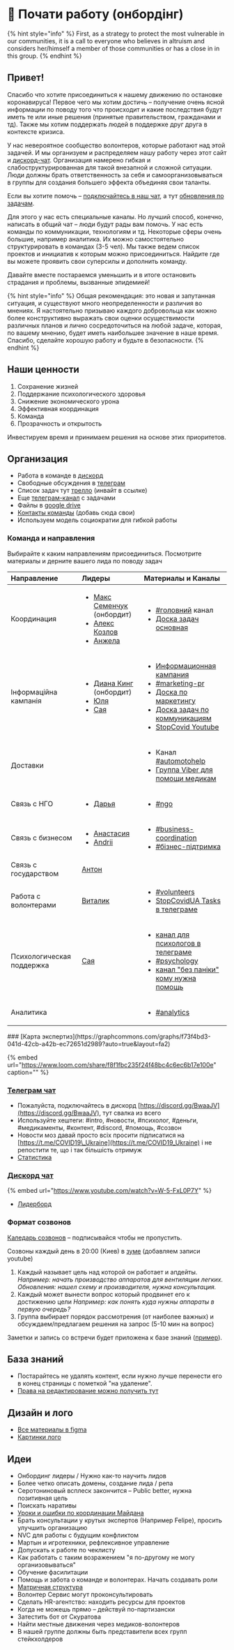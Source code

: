 # 🚀 Почати работу \(онбордінг\)

{% hint style="info" %}
First, as a strategy to protect the most vulnerable in our communities, it is a call to everyone who believes in altruism and considers her/himself a member of those communities or has a close in in this group.
{% endhint %}

## Привет!

Спасибо что хотите присоединиться к нашему движению по остановке коронавируса! Первое чего мы хотим достичь – получение очень ясной информации по поводу того что происходит и какие последствия будут иметь те или иные решения \(принятые правительством, гражданами и тд\). Также мы хотим поддержать людей в поддержке друг друга в контексте кризиса.

У нас невероятное сообщество волонтеров, которые работают над этой задачей. И мы организуем и распределяем нашу работу через этот сайт и [дискорд-чат](https://discord.gg/AebMHV). Организация намерено гибкая и слабоструктурированная для такой внезапной и сложной ситуации. Люди должны брать ответственность за себя и самоорганизовываться в группы для создания большего эффекта объединяя свои таланты.  
  
Если вы хотите помочь – [подключайтесь в наш чат](https://discord.gg/5t6zMtv), а тут [обновления по задачам](https://t.me/scutasks). 

Для этого у нас есть специальные каналы. Но лучший способ, конечно, написать в общий чат – люди будут рады вам помочь. У нас есть команды по коммуникации, технологиям и тд. Некоторые сферы очень большие, например аналитика. Их можно самостоятельно структурировать в командах \(3-5 чел\). Мы также ведем список проектов и инициатив к которым можно присоединиться. Найдите где вы можете проявить свои суперсилы и дополнить команду.

Давайте вместе постараемся уменьшить и в итоге остановить страдания и проблемы, вызванные эпидемией!

{% hint style="info" %}
Общая рекомендация: это новая и запутанная ситуация, и существуют много неопределенности и различия во мнениях. Я настоятельно призываю каждого добровольца как можно более конструктивно выражать свои оценки осуществимости различных планов и лично сосредоточиться на любой задаче, которая, по вашему мнению, будет иметь наибольшее значение в наше время. Спасибо, сделайте хорошую работу и будьте в безопасности.
{% endhint %}

## Наши ценности

1. Сохранение жизней
2. Поддержание психологического здоровья
3. Снижение экономического урона
4. Эффективная координация
5. Команда
6. Прозрачность и открытость

Инвестируем время и принимаем решения на основе этих приоритетов.

## Организация

* Работа в команде в [дискорд](https://discord.gg/Ua4nnXZ)
* Свободные обсуждения в [телеграм](https://t.me/stopcovidua)
* Список задач тут [трелло](https://trello.com/invite/b/IkonsFAY/12e5d029973f9869061f7a5c1a0364f4/main-board) \(инвайт в ссылке\)
* Еще [телеграм-канал](https://t.me/scutasks) с задачами
* Файлы в [google drive](https://drive.google.com/drive/folders/1i4TaeHh8V0-WX8paR-xPhDIhl8tvFZTs?usp=sharing)
* [Контакты команды](https://docs.google.com/spreadsheets/d/1aFogfzJFu_4oDbCVGvR0dE2BfQc6m9A1L3_KHz9t8SY/edit#gid=0) \(добавь сюда свои\)
* Используем модель социократии для гибкой работы

### Команда и направления

Выбирайте к каким направлениям присоединиться. Посмотрите материалы и дерните вашего лида по поводу задач

<table>
  <thead>
    <tr>
      <th style="text-align:left">&#x41D;&#x430;&#x43F;&#x440;&#x430;&#x432;&#x43B;&#x435;&#x43D;&#x438;&#x435;</th>
      <th
      style="text-align:left">&#x41B;&#x438;&#x434;&#x435;&#x440;&#x44B;</th>
        <th style="text-align:left">&#x41C;&#x430;&#x442;&#x435;&#x440;&#x438;&#x430;&#x43B;&#x44B; &#x438;
          &#x41A;&#x430;&#x43D;&#x430;&#x43B;&#x44B;</th>
    </tr>
  </thead>
  <tbody>
    <tr>
      <td style="text-align:left">&#x41A;&#x43E;&#x43E;&#x440;&#x434;&#x438;&#x43D;&#x430;&#x446;&#x438;&#x44F;</td>
      <td
      style="text-align:left">
        <ul>
          <li><a href="https://t.me/maxsemenchuk">&#x41C;&#x430;&#x43A;&#x441; &#x421;&#x435;&#x43C;&#x435;&#x43D;&#x447;&#x443;&#x43A;</a> (&#x43E;&#x43D;&#x431;&#x43E;&#x440;&#x434;&#x438;&#x442;)</li>
          <li><a href="https://t.me/kozlovone">&#x410;&#x43B;&#x435;&#x43A;&#x441; &#x41A;&#x43E;&#x437;&#x43B;&#x43E;&#x432;</a>
          </li>
          <li><a href="https://t.me/angie_bay">&#x410;&#x43D;&#x436;&#x435;&#x43B;&#x430;</a>
          </li>
        </ul>
        </td>
        <td style="text-align:left">
          <ul>
            <li><a href="https://discord.gg/MxT4axM">#&#x433;&#x43E;&#x43B;&#x43E;&#x432;&#x43D;&#x438;&#x439;</a> &#x43A;&#x430;&#x43D;&#x430;&#x43B;</li>
            <li><a href="https://trello.com/b/IkonsFAY/main-board">&#x414;&#x43E;&#x441;&#x43A;&#x430; &#x437;&#x430;&#x434;&#x430;&#x447; &#x43E;&#x441;&#x43D;&#x43E;&#x432;&#x43D;&#x430;&#x44F;</a>
            </li>
          </ul>
        </td>
    </tr>
    <tr>
      <td style="text-align:left">&#x406;&#x43D;&#x444;&#x43E;&#x440;&#x43C;&#x430;&#x446;&#x456;&#x439;&#x43D;&#x430;
        &#x43A;&#x430;&#x43C;&#x43F;&#x430;&#x43D;&#x456;&#x44F;</td>
      <td style="text-align:left">
        <ul>
          <li><a href="https://t.me/dianatheking">&#x414;&#x438;&#x430;&#x43D;&#x430; &#x41A;&#x438;&#x43D;&#x433;</a> (&#x43E;&#x43D;&#x431;&#x43E;&#x440;&#x434;&#x438;&#x442;)</li>
          <li><a href="https://t.me/juliabenyukh">&#x42E;&#x43B;&#x44F;</a>
          </li>
          <li><a href="https://t.me/SayaSemenchuk">&#x421;&#x430;&#x44F;</a>
          </li>
        </ul>
      </td>
      <td style="text-align:left">
        <ul>
          <li><a href="../proekti/informacionnaya-kampaniya/">&#x418;&#x43D;&#x444;&#x43E;&#x440;&#x43C;&#x430;&#x446;&#x438;&#x43E;&#x43D;&#x43D;&#x430;&#x44F; &#x43A;&#x430;&#x43C;&#x43F;&#x430;&#x43D;&#x438;&#x44F;</a>
          </li>
          <li><a href="https://discord.gg/5t6zMtv">#marketing-pr</a>
          </li>
          <li><a href="https://trello.com/b/6DCyBJA1/marketing-pr">&#x414;&#x43E;&#x441;&#x43A;&#x430; &#x43F;&#x43E; &#x43C;&#x430;&#x440;&#x43A;&#x435;&#x442;&#x438;&#x43D;&#x433;&#x443;</a>
          </li>
          <li><a href="https://trello.com/b/xjcCv4vB/%D0%BA%D0%BE%D0%BC%D0%BC%D1%83%D0%BD%D0%B8%D0%BA%D0%B0%D1%86%D0%B8%D0%B8">&#x414;&#x43E;&#x441;&#x43A;&#x430; &#x437;&#x430;&#x434;&#x430;&#x447; &#x43F;&#x43E; &#x43A;&#x43E;&#x43C;&#x43C;&#x443;&#x43D;&#x438;&#x43A;&#x430;&#x446;&#x438;&#x44F;&#x43C;</a>
          </li>
          <li><a href="https://t.me/StopCovidYouTube">StopCovid Youtube</a>
          </li>
        </ul>
      </td>
    </tr>
    <tr>
      <td style="text-align:left">&#x414;&#x43E;&#x441;&#x442;&#x430;&#x432;&#x43A;&#x438;</td>
      <td style="text-align:left"></td>
      <td style="text-align:left">
        <ul>
          <li>&#x41A;&#x430;&#x43D;&#x430;&#x43B; <a href="https://discord.gg/Ua4nnXZ">#automotohelp</a>
          </li>
          <li><a href="https://invite.viber.com/?g2=AQBHheXMx8WdIUs7enKGTuTImM%2BfvzM1OqLOmk6z3P%2FZIJgZ0nCx55Ef70tDNmR1">&#x413;&#x440;&#x443;&#x43F;&#x43F;&#x430; Viber &#x434;&#x43B;&#x44F; &#x43F;&#x43E;&#x43C;&#x43E;&#x449;&#x438; &#x43C;&#x435;&#x434;&#x438;&#x43A;&#x430;&#x43C;</a>
          </li>
        </ul>
      </td>
    </tr>
    <tr>
      <td style="text-align:left">&#x421;&#x432;&#x44F;&#x437;&#x44C; &#x441; &#x41D;&#x413;&#x41E;</td>
      <td
      style="text-align:left">
        <ul>
          <li><a href="https://t.me/Greenochre">&#x414;&#x430;&#x440;&#x44C;&#x44F;</a>
          </li>
        </ul>
        </td>
        <td style="text-align:left">
          <ul>
            <li><a href="https://discord.gg/CnrNBFy">#ngo</a>
            </li>
          </ul>
        </td>
    </tr>
    <tr>
      <td style="text-align:left">&#x421;&#x432;&#x44F;&#x437;&#x44C; &#x441; &#x431;&#x438;&#x437;&#x43D;&#x435;&#x441;&#x43E;&#x43C;</td>
      <td
      style="text-align:left">
        <ul>
          <li><a href="https://t.me/slavianskaia">&#x410;&#x43D;&#x430;&#x441;&#x442;&#x430;&#x441;&#x438;&#x44F;</a>
          </li>
          <li><a href="https://discord.gg/BMq6F3">Andrii</a>
          </li>
        </ul>
        </td>
        <td style="text-align:left">
          <ul>
            <li><a href="https://discord.gg/dAxktjE">#business-coordination</a>
            </li>
            <li><a href="https://discord.gg/dPWBQeN">#&#x431;&#x456;&#x437;&#x43D;&#x435;&#x441;-&#x43F;&#x456;&#x434;&#x442;&#x440;&#x438;&#x43C;&#x43A;&#x430;</a>
            </li>
          </ul>
        </td>
    </tr>
    <tr>
      <td style="text-align:left">&#x421;&#x432;&#x44F;&#x437;&#x44C; &#x441; &#x433;&#x43E;&#x441;&#x443;&#x434;&#x430;&#x440;&#x441;&#x442;&#x432;&#x43E;&#x43C;</td>
      <td
      style="text-align:left"><a href="https://t.me/antonperov">&#x410;&#x43D;&#x442;&#x43E;&#x43D;</a>
        </td>
        <td style="text-align:left"></td>
    </tr>
    <tr>
      <td style="text-align:left">&#x420;&#x430;&#x431;&#x43E;&#x442;&#x430; &#x441; &#x432;&#x43E;&#x43B;&#x43E;&#x43D;&#x442;&#x435;&#x440;&#x430;&#x43C;&#x438;</td>
      <td
      style="text-align:left"><a href="https://t.me/VGataulin">&#x412;&#x438;&#x442;&#x430;&#x43B;&#x438;&#x43A;</a>
        </td>
        <td style="text-align:left">
          <ul>
            <li><a href="https://discord.gg/DX883hY">#volunteers</a>
            </li>
            <li><a href="https://t.me/scutasks">StopCovidUA Tasks &#x432; &#x442;&#x435;&#x43B;&#x435;&#x433;&#x440;&#x430;&#x43C;&#x435;</a>
            </li>
          </ul>
        </td>
    </tr>
    <tr>
      <td style="text-align:left">&#x41F;&#x441;&#x438;&#x445;&#x43E;&#x43B;&#x43E;&#x433;&#x438;&#x447;&#x435;&#x441;&#x43A;&#x430;&#x44F;
        &#x43F;&#x43E;&#x434;&#x434;&#x435;&#x440;&#x436;&#x43A;&#x430;</td>
      <td
      style="text-align:left"><a href="https://t.me/SayaSemenchuk">&#x421;&#x430;&#x44F;</a>
        </td>
        <td style="text-align:left">
          <ul>
            <li><a href="https://t.me/keepcalmanddontpanic">&#x43A;&#x430;&#x43D;&#x430;&#x43B; &#x434;&#x43B;&#x44F; &#x43F;&#x441;&#x438;&#x445;&#x43E;&#x43B;&#x43E;&#x433;&#x43E;&#x432; &#x432; &#x442;&#x435;&#x43B;&#x435;&#x433;&#x440;&#x430;&#x43C;&#x435;</a>
            </li>
            <li><a href="https://discord.gg/gm2eXRw">#psychology</a>
            </li>
            <li><a href="https://t.me/bezpaniky">&#x43A;&#x430;&#x43D;&#x430;&#x43B; &quot;&#x431;&#x435;&#x437; &#x43F;&#x430;&#x43D;&#x456;&#x43A;&#x438;&quot; &#x43A;&#x43E;&#x43C;&#x443; &#x43D;&#x443;&#x436;&#x43D;&#x430; &#x43F;&#x43E;&#x43C;&#x43E;&#x449;&#x44C;</a>
            </li>
          </ul>
        </td>
    </tr>
    <tr>
      <td style="text-align:left">&#x410;&#x43D;&#x430;&#x43B;&#x438;&#x442;&#x438;&#x43A;&#x430;</td>
      <td
      style="text-align:left"></td>
        <td style="text-align:left">
          <ul>
            <li><a href="https://discord.gg/adksBXd">#analytics</a>
            </li>
          </ul>
        </td>
    </tr>
  </tbody>
</table>### [Карта экспертиз](https://graphcommons.com/graphs/f73f4bd3-041d-42cb-a42b-ec72651d2989?auto=true&layout=fa2)

{% embed url="https://www.loom.com/share/f8f1fbc235f24f48bc4c6ec6b17e100e" caption="" %}

### [Телеграм чат](https://t.me/stopcovidua)

* Пожалуйста, подключайтесь в дискорд [https://discord.gg/BwaaJV](https://discord.gg/BwaaJV), тут свалка из всего
* Используйте хештеги: \#intro, \#новости, \#психолог, \#деньги, \#медикаменты, \#контент, \#discord, \#помощь, \#созвон
* Новости моз давай просто всіх просити підписатися на [https://t.me/COVID19\_Ukraine](https://t.me/COVID19_Ukraine) і не репостити те, що і так більшість отримуж
* [Статистика](https://combot.org/c/-1001383920031)

### [Дискорд чат](https://discord.gg/AebMHV)

{% embed url="https://www.youtube.com/watch?v=W-5-FxL0P7Y" %}

* [Лидерборд](https://mee6.xyz/leaderboard/688064950635462771)

### Формат созвонов

[Каледарь созвонов](https://calendar.google.com/calendar?cid=dWFjYmxrMG80MGx0amRidGFpb2M0aGVoZmNAZ3JvdXAuY2FsZW5kYXIuZ29vZ2xlLmNvbQ) – подписывайся чтобы не пропустить.

Созвоны каждый день в 20:00 \(Киев\) в [зуме](https://zoom.us/j/919563955?pwd=VlIrTjZXUHpuQTQrVHlpa09WUnpJUT09) \(добавляем записи youtube\)

1. Каждый называет цель над которой он работает и апдейты. _Например: начать производство аппаратов для вентиляции легких. Обновления: нашел схему и производителя, нужна консультация._ 
2. Каждый может вынести вопрос который продвинет его к достижению цели _Например: как понять куда нужны аппараты в первую очередь?_ 
3. Группа выбирает порядок рассмотрения \(от наиболее важных\) и обсуждаем/предлагаем решения на запрос \(5-10 мин на вопрос\)

Заметки и запись со встречи будет приложена к базе знаний \([пример](tactical-16.03.md)\).

## База знаний

* Постарайтесь не удалять контент, если нужно лучше перенести его в конец страницы с пометкой "на удаление".
* [Права на редактирование можно получить тут](https://app.gitbook.com/invite/dgov?invite=-M2JRBARwkcPd9AED8KT)

## Дизайн и лого

* [Все материалы в figma](https://www.figma.com/file/dL4QqItFu65HFNRwvs80sP/Stop-Covid?node-id=0%3A1)
* [Картинки лого](https://drive.google.com/drive/folders/1yTjYafpFWmkKw7lYOdkMLlyPgBxgsTm5)

## Идеи

* Онбординг лидеры / Нужно как-то научить лидов
* Более четко описать домены, создание лида / репа
* Серотониновый всплеск закончится – Public better, нужна позитивная цель
* Поискать наративы
* [Уроки и ошибки по координации Майдана](https://rizzoma.com/topic/58b6486fca851222c97f5f30868d7408/0_b_6b0p_4s1t4/)
* Брать консультации у крутых экспертов \(Например Felipe\), просить улучшить организацию
* NVC для работы с будущим конфликтом
* Мартын и игротехники, рефлексивное управление
* Допускать к работе по чеклисту
* Как работать с таким возражением "я по-другому не могу организовываться"
* Обучение фасилитации
* Помощь и забота о команде и волонтерах. Начать создавать роли
* [Матричная структура](https://app.mural.co/t/seductive4559/m/seductive4559/1584954575906/bca4c9353968eebe74ac432bd90a35cd143acecf)
* Волонтер Сервис могут проконсультировать
* Сделать HR-агентство: находить ресурсы для проектов
* Когда не можешь прямо – действуй по-партизански
* Затестить бот от Скуратова
* Найти местные движения через медиков-волонтеров
* В нашей группе должны быть представители всех групп стейкхолдеров

